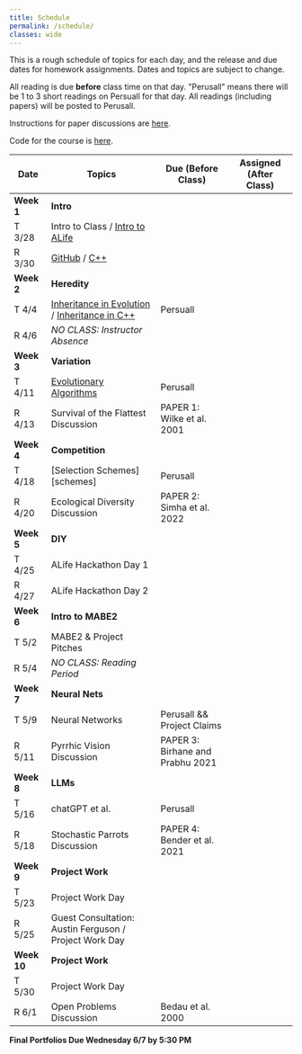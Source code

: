 ```yaml
---
title: Schedule
permalink: /schedule/
classes: wide
---
```


This is a rough schedule of topics for each day, and the release and due dates for homework assignments. Dates and topics are subject to change. 

All reading is due **before** class time on that day. "Perusall" means there will be 1 to 3 short readings on Persuall for that day. All readings (including papers) will be posted to Perusall. 

Instructions for paper discussions are [here](https://alackles.github.io/CMSC-500-ST-23/papers/instructions).

Code for the course is [here](https://github.com/alackles/CMSC-500-ST-23/tree/main/code).


| Date	| Topics	| Due (Before Class) |	Assigned (After Class) |
| ------- | --------------- | ------------- | -------------- |
| **Week 1** | **Intro** | | |
| T 3/28 | Intro to Class / [Intro to ALife][alife] | | |
| R 3/30 | [GitHub][git] / [C++][cpp] | | |
| **Week 2** | **Heredity** | | |
| T 4/4 | [Inheritance in Evolution][evo] / [Inheritance in C++][inheritance] | Persuall | |
| R 4/6 | _NO CLASS: Instructor Absence_ | | |
| **Week 3** | **Variation** | | |
| T 4/11 | [Evolutionary Algorithms][evoalg] | Perusall | |
| R 4/13 | Survival of the Flattest Discussion | PAPER 1: Wilke et al. 2001 | |
| **Week 4** | **Competition** | | |
| T 4/18 | [Selection Schemes][schemes] | Perusall | |
| R 4/20 | Ecological Diversity Discussion | PAPER 2: Simha et al. 2022 | |
| **Week 5** | **DIY** | | |
| T 4/25 | ALife Hackathon Day 1 | | |
| R 4/27 | ALife Hackathon Day 2 | | |
| **Week 6** | **Intro to MABE2** | | |
| T 5/2 | MABE2 & Project Pitches | | | 
| R 5/4 | _NO CLASS: Reading Period_ | | |
| **Week 7** | **Neural Nets** | | |
| T 5/9 | Neural Networks | Perusall && Project Claims | |
| R 5/11 | Pyrrhic Vision Discussion | PAPER 3: Birhane and Prabhu 2021 | |
| **Week 8** | **LLMs** | | |
| T 5/16 | chatGPT et al. | Perusall | |
| R 5/18 | Stochastic Parrots Discussion | PAPER 4: Bender et al. 2021 | |
| **Week 9** | **Project Work** | | | 
| T 5/23 | Project Work Day | | |
| R 5/25 | Guest Consultation: Austin Ferguson / Project Work Day | | | 
| **Week 10** | **Project Work** | | |
| T 5/30 | Project Work Day | | |
| R 6/1 | Open Problems Discussion | Bedau et al. 2000 | |

**Final Portfolios Due Wednesday 6/7 by 5:30 PM**

[alife]: https://alackles.github.io/CMSC-500-ST-23/notes/01/alife/
[git]: https://alackles.github.io/CMSC-500-ST-23/notes/01/git/
[cpp]: https://alackles.github.io/CMSC-500-ST-23/notes/01/cpp/
[evo]: https://alackles.github.io/CMSC-500-ST-23/notes/02/evo/
[inheritance]: https://alackles.github.io/CMSC-500-ST-23/notes/02/inheritance/
[evoalg]: https://alackles.github.io/CMSC-500-ST-23/notes/03/evoalg/